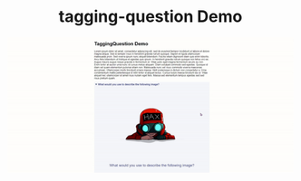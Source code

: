 <h1 align="center">tagging-question Demo</h1>

<div align="center">
  <img src="demo.gif" width="900px">
</div>

